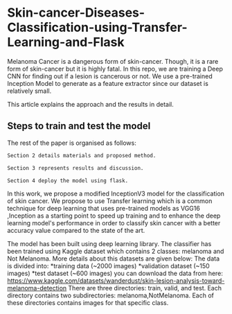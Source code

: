 
# Skin-cancer-Diseases-Classification-using-Transfer-Learning-and-Flask

Melanoma Cancer is a dangerous form of skin-cancer. Though, it is a rare form of skin-cancer but it is highly fatal. In this repo, we are training a Deep CNN for finding out if a lesion is cancerous or not. 
We use a pre-trained Inception Model to generate as a feature extractor since our dataset is relatively small.

This article explains the approach and the results in detail.



## Steps to train and test the model

The rest of the paper is organised as follows:


```bash
Section 2 details materials and proposed method.
```
```bash
Section 3 represents results and discussion.
```

```bash
Section 4 deploy the model using flask.
```


In this work, we propose a modified InceptionV3 model for the classification of skin cancer. We propose to use Transfer learning which is a common technique for deep learning that uses pre-trained models as VGG16 ,Inception as a starting point to speed up training and to enhance the deep learning model's performance in order to classify skin cancer with a better accuracy value compared to the state of the art.

The model has been built using deep learning library. The classifier has been trained using Kaggle dataset which contains 2 classes: melanoma and Not Melanoma.
More details about this datasets are given below:
The data is divided into:
*training data (~2000 images)
*validation dataset (~150 images)
*test dataset (~600 images)
you can download the data from here:
https://www.kaggle.com/datasets/wanderdust/skin-lesion-analysis-toward-melanoma-detection
There are three directories: train, valid, and test. Each directory contains two subdirectories:
melanoma,NotMelanoma. Each of these directories contains images for that specific class.
